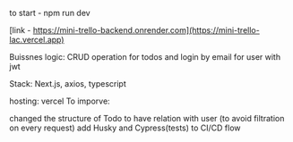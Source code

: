 
to start - npm run dev

[link - https://mini-trello-backend.onrender.com](https://mini-trello-lac.vercel.app)

Buissnes logic: CRUD operation for todos and login by email for user with jwt

Stack: Next.js, axios, typescript

hosting: vercel
To imporve:

changed the structure of Todo to have relation with user (to avoid filtration on every request) add Husky and Cypress(tests) to CI/CD flow


